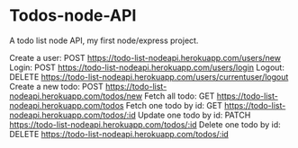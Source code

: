 # Todos-node-API
A todo list node API, my first node/express project.

Create a user:          POST    https://todo-list-nodeapi.herokuapp.com/users/new
Login:                  POST    https://todo-list-nodeapi.herokuapp.com/users/login
Logout:                 DELETE  https://todo-list-nodeapi.herokuapp.com/users/currentuser/logout
Create a new todo:      POST    https://todo-list-nodeapi.herokuapp.com/todos/new
Fetch all todo:         GET     https://todo-list-nodeapi.herokuapp.com/todos
Fetch one todo by id:   GET     https://todo-list-nodeapi.herokuapp.com/todos/:id
Update one todo by id:  PATCH   https://todo-list-nodeapi.herokuapp.com/todos/:id
Delete one todo by id:  DELETE  https://todo-list-nodeapi.herokuapp.com/todos/:id



